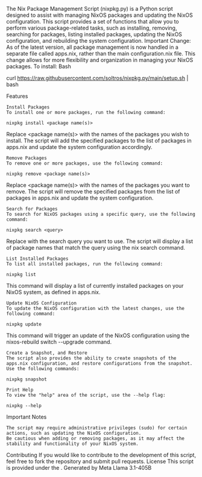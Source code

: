 The Nix Package Management Script (nixpkg.py) is a Python script designed to assist with managing NixOS packages and updating the NixOS configuration. This script provides a set of functions that allow you to perform various package-related tasks, such as installing, removing, searching for packages, listing installed packages, updating the NixOS configuration, and rebuilding the system configuration.
Important Change: As of the latest version, all package management is now handled in a separate file called apps.nix, rather than the main configuration.nix file. This change allows for more flexibility and organization in managing your NixOS packages.
To install:
Bash

curl https://raw.githubusercontent.com/soltros/nixpkg.py/main/setup.sh | bash

Features

    Install Packages
    To install one or more packages, run the following command:

    nixpkg install <package name(s)>

Replace <package name(s)> with the names of the packages you wish to install. The script will add the specified packages to the list of packages in apps.nix and update the system configuration accordingly.

    Remove Packages
    To remove one or more packages, use the following command:

    nixpkg remove <package name(s)>

Replace <package name(s)> with the names of the packages you want to remove. The script will remove the specified packages from the list of packages in apps.nix and update the system configuration.

    Search for Packages
    To search for NixOS packages using a specific query, use the following command:

    nixpkg search <query>

Replace <query> with the search query you want to use. The script will display a list of package names that match the query using the nix search command.

    List Installed Packages
    To list all installed packages, run the following command:

    nixpkg list

This command will display a list of currently installed packages on your NixOS system, as defined in apps.nix.

    Update NixOS Configuration
    To update the NixOS configuration with the latest changes, use the following command:

    nixpkg update

This command will trigger an update of the NixOS configuration using the nixos-rebuild switch --upgrade command.

    Create a Snapshot, and Restore
    The script also provides the ability to create snapshots of the apps.nix configuration, and restore configurations from the snapshot. Use the following commands:

    nixpkg snapshot

    Print Help
    To view the "help" area of the script, use the --help flag:

    nixpkg --help

Important Notes

    The script may require administrative privileges (sudo) for certain actions, such as updating the NixOS configuration.
    Be cautious when adding or removing packages, as it may affect the stability and functionality of your NixOS system.

Contributing
If you would like to contribute to the development of this script, feel free to fork the repository and submit pull requests.
License
This script is provided under the .
Generated by Meta Llama 3.1-405B

